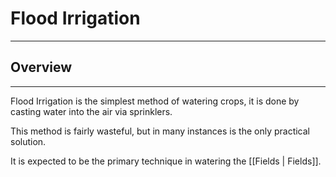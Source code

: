 # Flood Irrigation
---
## Overview 
---
Flood Irrigation is the simplest method of watering crops, it is done by casting water into the air via sprinklers. 

This method is fairly wasteful, but in many instances is the only practical solution. 

It is expected to be the primary technique in watering the [[Fields | Fields]]. 
